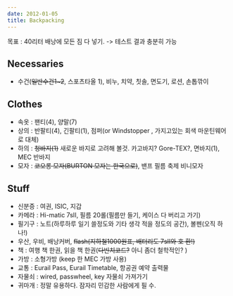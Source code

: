 ```yaml
---
date: 2012-01-05
title: Backpacking
---
```


목표 : 40리터 배낭에 모든 짐 다 넣기. -> 테스트 결과 충분히 가능

Necessaries
-----------

* 수건(<del>일반수건1~2</del>, 스포츠타올 1), 비누, 치약, 칫솔, 면도기, 로션, 손톱깎이

Clothes
-------

* 속옷 : 팬티(4), 양말(7)
* 상의 : 반팔티(4), 긴팔티(1), 점퍼(or Windstopper , 가지고있는 회색 마운틴웨어로 대체)
* 하의 : <del>청바지(1)</del> 새로운 바지로 고려해 볼것. 카고바지? Gore-TEX?, 면바지(1), MEC 반바지
* 모자 : <del>코오롱 모자(BURTON 모자는 한국으로)</del>, 밴프 필름 축제 비니모자

Stuff
-----

* 신분증 : 여권, ISIC, 지갑
* 카메라 : Hi-matic 7sII, 필름 20롤(필름만 들기, 케이스 다 버리고 가기)
* 필기구 : 노트(하루하루 일기 쓸정도와 기타 생각 적을 정도의 공간), 볼펜(오직 하나!)
* 우산, 우비, 배낭커버, <del>flash(지하철1000원표, 배터리도 7sII와 호 환!)</del>
* 책 : 여행 책 한권, 읽을 책 한권(<del>다빈치코드?</del> 아니 좀더 철학적인? )
* 가방 : 소형가방 (keep 한 MEC 가방 사용)
* 교통 : Eurail Pass, Eurail Timetable, 항공권 예약 출력물
* 자물쇠 : wired, passwheel, key 자물쇠 가져가기
* 귀마개 : 정말 유용하다. 잠자리 민감한 사람에게 필 수.